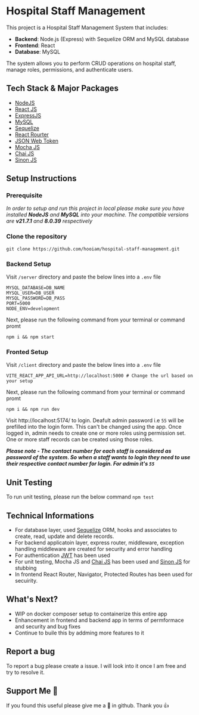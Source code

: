 # Hospital Staff Management

This project is a Hospital Staff Management System that includes:
- **Backend**: Node.js (Express) with Sequelize ORM and MySQL database
- **Frontend**: React
- **Database**: MySQL

The system allows you to perform CRUD operations on hospital staff, manage roles, permissions, and authenticate users.

## Tech Stack & Major Packages
 - [NodeJS](https://nodejs.org/)
 - [React JS](https://react.dev/)
 - [ExpressJS](https://expressjs.com/)
 - [MySQL](https://www.mysql.com/)
 - [Sequelize](https://sequelize.org/)
 - [React Rourter](https://reactrouter.com/en/main)
 - [JSON Web Token](https://jwt.io/)
 - [Mocha JS](https://mochajs.org/)
 - [Chai JS](https://www.chaijs.com/)
 - [Sinon JS](https://sinonjs.org/)

## Setup Instructions

### Prerequisite 

*In order to setup and run this project in local please make sure you have installed **NodeJS** and **MySQL** into your machine. The compatible versions are **v21.7.1** and **8.0.39** respectively*

### Clone the repository

`git clone https://github.com/hooiam/hospital-staff-management.git`

### Backend Setup

Visit `/server` directory and paste the below lines into a `.env` file
```
MYSQL_DATABASE=DB_NAME
MYSQL_USER=DB_USER
MYSQL_PASSWORD=DB_PASS
PORT=5000
NODE_ENV=development
```
Next, please run the following command from your terminal or command promt

```
npm i && npm start

```

### Fronted Setup

Visit `/client` directory and paste the below lines into a `.env` file
```
VITE_REACT_APP_API_URL=http://localhost:5000 # Change the url based on your setup
```
Next, please run the following command from your terminal or command promt

```
npm i && npm run dev

```
Visit http://localhost:5174/ to login. Deafult admin password i.e `55` will be prefilled into the login form. This can't be changed using the app. Once logged in, admin needs to create one or more roles using permission set. One or more staff records can be created using those roles.

***Please note - The contact number for each staff is considered as password of the system. So when a staff wants to login they need to use their respective contact number for login. For admin it's `55`***

## Unit Testing
To run unit testing, please run the below command
`npm test`

## Technical Informations
 - For database layer, used [Sequelize](https://sequelize.org/) ORM, hooks and associates to create, read, update and delete records. 
 - For backend applicatoin layer, express router, middleware, exception handling middleware are created for security and error handling
 - For authentication [JWT](https://jwt.io/) has been used
 - For unit testing, Mocha JS and [Chai JS](https://www.chaijs.com/) has been used and [Sinon JS](https://sinonjs.org/) for stubbing
 - In frontend React Router, Navigator, Protected Routes has been used for secuirity.

## What's Next?
- WIP on docker composer setup to containerize this entire app
- Enhancement in frontend and backend app in terms of permformace and security and bug fixes
- Continue to buile this by addming more features to it

## Report a bug
To report a bug please create a issue. I will look into it once I am free and try to resolve it.

## Support Me 💚
If you found this useful please give me a 🌟 in github. Thank you 👍